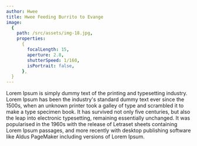 ```yaml
---
author: Hwee
title: Hwee Feeding Burrito to Evange
image:
  {
    path: /src/assets/img-18.jpg,
    properties:
      {
        focalLength: 15,
        aperture: 2.8,
        shutterSpeed: 1/160,
        isPortrait: false,
      },
  }
---
```


Lorem Ipsum is simply dummy text of the printing and typesetting industry. Lorem Ipsum has been the industry's standard dummy text ever since the 1500s, when an unknown printer took a galley of type and scrambled it to make a type specimen book. It has survived not only five centuries, but also the leap into electronic typesetting, remaining essentially unchanged. It was popularised in the 1960s with the release of Letraset sheets containing Lorem Ipsum passages, and more recently with desktop publishing software like Aldus PageMaker including versions of Lorem Ipsum.

